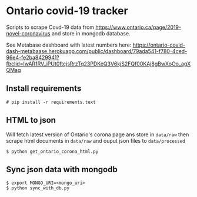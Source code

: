 # Ontario covid-19 tracker

Scripts to scrape Covd-19 data from https://www.ontario.ca/page/2019-novel-coronavirus and store in mongodb database.

See Metabase dashboard with latest numbers here: https://ontario-covid-dash-metabaase.herokuapp.com/public/dashboard/79ada541-f780-4ced-96e4-fe2ba8429941?fbclid=IwAR1RV_iPUt0ftcjsRrzTq23PDKeQ3V6kjS2FQf00KAj8gBwXoOo_agXQMag

## Install requirements
```
# pip install -r requirements.text
```


## HTML to json
Will fetch latest version of Ontario's corona page ans store in `data/raw`
then scrape html documents in `data/raw` and ouput json files to
`data/processed`
```
$ python get_ontario_corona_html.py
```

## Sync json data with mongodb
```
$ export MONGO_URI=<mongo_uri>
$ python sync_with_db.py
```
